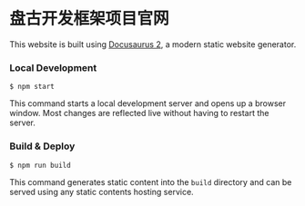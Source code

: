 # 盘古开发框架项目官网

This website is built using [Docusaurus 2](https://docusaurus.io/), a modern static website generator.

### Local Development

```
$ npm start
```

This command starts a local development server and opens up a browser window. Most changes are reflected live without having to restart the server.

### Build & Deploy

```
$ npm run build
```

This command generates static content into the `build` directory and can be served using any static contents hosting service.
